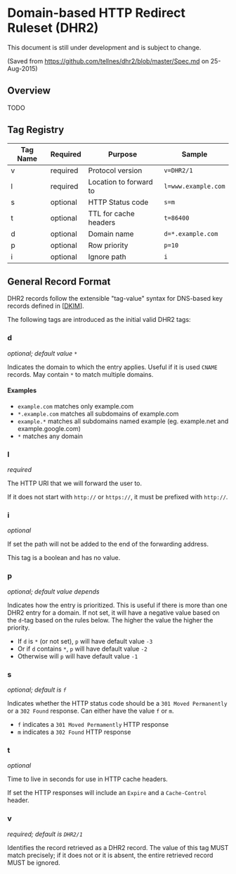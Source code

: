 # Domain-based HTTP Redirect Ruleset (DHR2)

This document is still under development and is subject to change.

(Saved from https://github.com/tellnes/dhr2/blob/master/Spec.md on 25-Aug-2015)

## Overview

TODO


## Tag Registry


Tag Name | Required | Purpose                | Sample
-------- | -------- | ---------------------  | ----
v        | required | Protocol version       | `v=DHR2/1`
l        | required | Location to forward to | `l=www.example.com`
s        | optional | HTTP Status code       | `s=m`
t        | optional | TTL for cache headers  | `t=86400`
d        | optional | Domain name            | `d=*.example.com`
p        | optional | Row priority           | `p=10`
i        | optional | Ignore path            | `i`


## General Record Format

DHR2 records follow the extensible "tag-value" syntax for DNS-based key records defined in [[DKIM](http://tools.ietf.org/html/rfc6376)].

The following tags are introduced as the initial valid DHR2 tags:


### d
_optional; default value `*`_

Indicates the domain to which the entry applies. Useful if it is used `CNAME` records. May contain `*` to match multiple domains.

#### Examples
- `example.com` matches only example.com
- `*.example.com` matches all subdomains of example.com
- `example.*` matches all subdomains named example (eg. example.net and example.google.com)
- `*` matches any domain

### l
_required_

The HTTP URI that we will forward the user to.

If it does not start with `http://` or `https://`, it must be prefixed with `http://`.


### i
_optional_

If set the path will not be added to the end of the forwarding address.

This tag is a boolean and has no value.


### p
_optional; default value depends_

Indicates how the entry is prioritized. This is useful if there is more than one DHR2 entry for a domain. If not set, it will have a negative value based on the `d`-tag based on the rules below. The higher the value the higher the priority.

- If `d` is `*` (or not set), `p` will have default value `-3`
- Or if `d` contains `*`, `p` will have default value `-2`
- Otherwise will `p` will have default value `-1`


### s
_optional; default is `f`_

Indicates whether the HTTP status code should be a `301 Moved Permanently` or a `302 Found` response. Can either have the value `f` or `m`.

- `f` indicates a `301 Moved Permamently` HTTP response
- `m` indicates a `302 Found` HTTP response


### t
 _optional_

Time to live in seconds for use in HTTP cache headers.

If set the HTTP responses will include an `Expire` and a `Cache-Control` header.


### v
_required; default is `DHR2/1`_

Identifies the record retrieved as a DHR2 record. The value of this tag MUST match precisely; if it does not or it is absent, the entire retrieved record MUST be ignored.
